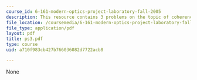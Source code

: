 ```yaml
---
course_id: 6-161-modern-optics-project-laboratory-fall-2005
description: This resource contains 3 problems on the topic of coherence and interference.
file_location: /coursemedia/6-161-modern-optics-project-laboratory-fall-2005/a710f983cb427b766036082d7722acb8_ps3.pdf
file_type: application/pdf
layout: pdf
title: ps3.pdf
type: course
uid: a710f983cb427b766036082d7722acb8

---
```

None